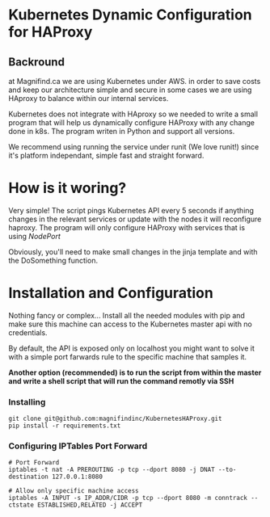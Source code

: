 # Kubernetes Dynamic Configuration for HAProxy
## Backround
at Magnifind.ca we are using Kubernetes under AWS. in order to save costs and keep our architecture simple and secure in some cases we are using HAproxy to balance within our internal services.

Kubernetes does not integrate with HAproxy so we needed to write a small program that will help us dynamically configure HAProxy with any change done in k8s. The program writen in Python and support all versions.

We recommend using running the service under runit (We love runit!) since it's platform independant, simple fast and straight forward.

# How is it woring?
Very simple! The script pings Kubernetes API every 5 seconds if anything changes in the relevant services or update with the nodes it will reconfigure haproxy. The program will only configure HAProxy with services that is using *NodePort*

Obviously, you'll need to make small changes in the jinja template and with the DoSomething function.

# Installation and Configuration
Nothing fancy or complex... Install all the needed modules with pip and make sure this machine can access to the Kubernetes master api with no credentials.

By default, the API is exposed only on localhost you might want to solve it with a simple port farwards rule to the specific machine that samples it. 

**Another option (recommended) is to run the script from within the master and write a shell script that will run the command remotly via SSH**

### Installing

```
git clone git@github.com:magnifindinc/KubernetesHAProxy.git 
pip install -r requirements.txt
```

### Configuring IPTables Port Forward
```
# Port Forward
iptables -t nat -A PREROUTING -p tcp --dport 8080 -j DNAT --to-destination 127.0.0.1:8080

# Allow only specific machine access
iptables -A INPUT -s IP_ADDR/CIDR -p tcp --dport 8080 -m conntrack --ctstate ESTABLISHED,RELATED -j ACCEPT
```
